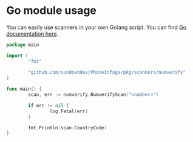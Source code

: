 # Go module usage

You can easily use scanners in your own Golang script. You can find [Go documentation here](https://godoc.org/github.com/sundowndev/PhoneInfoga).

```go
package main

import (
        "fmt"
        
        "github.com/sundowndev/PhoneInfoga/pkg/scanners/numverify"
)

func main() {
        scan, err := numverify.NumverifyScan("<number>")

        if err != nil {
                log.Fatal(err)
        }

        fmt.Println(scan.CountryCode)
}
```